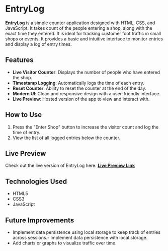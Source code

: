 # EntryLog

**EntryLog** is a simple counter application designed with HTML, CSS, and JavaScript. It takes count of the people entering a shop, along with the exact time they entered. It is ideal for tracking customer foot traffic in small shops or events. It provides a basic and intuitive interface to monitor entries and display a log of entry times.

## Features

- **Live Visitor Counter**: Displays the number of people who have entered the shop.
- **Timestamp Logging**: Automatically logs the time of each entry.
- **Reset Counter**: Ability to reset the counter at the end of the day.
- **Modern UI**: Clean and responsive design with a user-friendly interface.
- **Live Preview**: Hosted version of the app to view and interact with.

## How to Use

1. Press the "Enter Shop" button to increase the visitor count and log the time of entry.
2. View the list of all logged entries below the counter.

## Live Preview

Check out the live version of EntryLog here: **[Live Preview Link](https://blaczeus.github.io/EntryLog)**

## Technologies Used

- HTML5
- CSS3
- JavaScript

## Future Improvements

- Implement data persistence using local storage to keep track of entries across sessions.- Implement data persistence with local storage.
- Add charts or graphs to visualize traffic over time.
